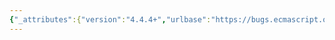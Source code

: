 ```yaml
---
{"_attributes":{"version":"4.4.4+","urlbase":"https://bugs.ecmascript.org/","maintainer":"dherman@mozilla.com"},"bug":{"bug_id":670,"creation_ts":"2012-09-27 23:21:00 -0700","short_desc":"10.4 Typo: an => a","delta_ts":"2012-10-26 15:34:35 -0700","product":"Draft for 6th Edition","component":"editorial issue","version":"Rev 10: September 27, 2012 Draft","rep_platform":"All","op_sys":"All","bug_status":"RESOLVED","resolution":"FIXED","priority":"Normal","bug_severity":"enhancement","everconfirmed":true,"reporter":{"uid":"waldron.rick","name":"Rick Waldron"},"assigned_to":{"uid":"allen","name":"Allen Wirfs-Brock"},"long_desc":[{"commentid":1630,"comment_count":0,"who":{"uid":"waldron.rick","name":"Rick Waldron"},"bug_when":"2012-09-27 23:21:36 -0700","thetext":"\"an specification device\" => \"a specification device\""},{"commentid":1786,"comment_count":1,"who":{"uid":"allen","name":"Allen Wirfs-Brock"},"bug_when":"2012-09-28 13:13:08 -0700","thetext":"fixed in Revf11 editor's draft"},{"commentid":2196,"comment_count":2,"who":{"uid":"allen","name":"Allen Wirfs-Brock"},"bug_when":"2012-10-26 15:34:35 -0700","thetext":"in October 26, 2012 release draft"}]}}
---
```

